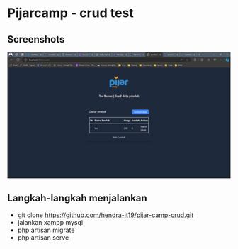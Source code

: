 # Pijarcamp - crud test

## Screenshots
![logo](ss.png)

## Langkah-langkah menjalankan
- git clone https://github.com/hendra-it19/pijar-camp-crud.git
- jalankan xampp mysql
- php artisan migrate
- php artisan serve
